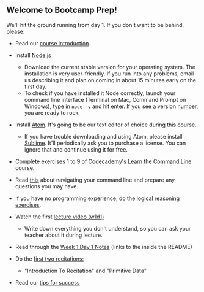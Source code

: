 ## Welcome to Bootcamp Prep!

We'll hit the ground running from day 1. If you don't want to be behind, please:
+ Read our [course introduction][course_intro].
+ Install [Node.js][node]
  + Download the current stable version for your operating system. The installation is very user-friendly. If you run into any problems, email us describing it and plan on coming in about 15 minutes early on the first day.
  + To check if you have installed it Node correctly, launch your command line interface (Terminal on Mac, Command Prompt on Windows), type in `node -v` and hit enter. If you see a version number, you are ready to rock. 
+ Install [Atom][atom]. It's going to be our text editor of choice during this course.

  + If you have trouble downloading and using Atom, please install [Sublime][sublime]. It'll periodically ask you to purchase a license. You can ignore that and continue using it for free.
+ Complete exercises 1 to 9 of  [Codecademy's Learn the Command Line][codecademy_cli] course.
+ Read [this][cli] about navigating your command line and prepare any questions you may have.
+ If you have no programming experience, do the [logical reasoning exercises][logical_reason].
+ Watch the first [lecture video (w1d1)][vid]
   + Write down everything you don't understand, so you can ask your teacher about it during lecture.
+ Read through the [Week 1 Day 1 Notes][notes] (links to the inside the README)
+ Do the [first two recitations:][recitation]
  + "Introduction To Recitation" and "Primitive Data"
+ Read our [tips for success][tips]


[course_intro]:./programming_intro.md
[node]:https://nodejs.org/en/
[atom]:https://atom.io/
[sublime]:https://www.sublimetext.com/
[codecademy_cli]:https://www.codecademy.com/learn/learn-the-command-line
[cli]:./cli.md
[logical_reason]:../logical_reasoning_prep
[vid]:./lecture_videos.md
[notes]:../w1/d1/README.md
[tips]:./tips.md
[recitation]:../recitations
